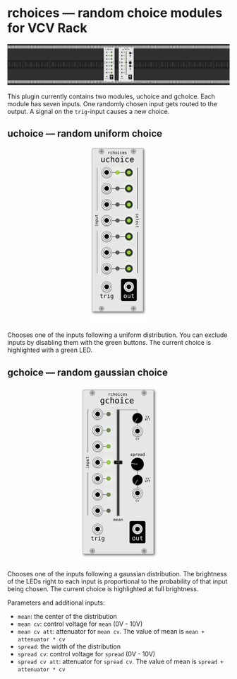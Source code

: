 # rchoices &mdash; random choice modules for VCV Rack
<p align="center">
    <img src="screenshots/banner.png"/>
</p>


This plugin currently contains two modules, uchoice and gchoice. Each module has seven inputs. One randomly chosen input gets routed to the output.
A signal on the `trig`-input causes a new choice.


## uchoice &mdash; random uniform choice
<p align="center">
    <img src="screenshots/uchoice.png" height="400"/>
</p>

Chooses one of the inputs following a uniform distribution.
You can exclude inputs by disabling them with the green buttons. The current choice is highlighted with a green LED.

## gchoice &mdash; random gaussian choice
<p align="center">
    <img src="screenshots/gchoice.png" height="400"/>
</p>

Chooses one of the inputs following a gaussian distribution.
The brightness of the LEDs right to each input is proportional to the probability of that input being chosen. The current choice is highlighted at full brightness.

Parameters and additional inputs:
 - `mean`: the center of the distribution
 - `mean cv`: control voltage for `mean` (0V - 10V)
 - `mean cv att`: attenuator for `mean cv`. The value of mean is `mean + attenuator * cv`
 - `spread`: the width of the distribution
 - `spread cv`: control voltage for `spread` (0V - 10V)
 - `spread cv att`: attenuator for `spread cv`. The value of mean is `spread + attenuator * cv`


<!-- ---
<p align="center">
    <img src="screenshots/patch.png"/>
</p> -->
